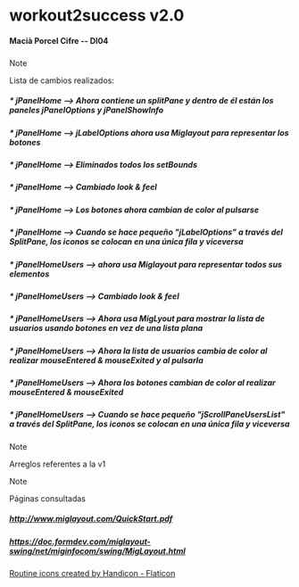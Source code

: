 # workout2success v2.0
#### Macià Porcel Cifre -- DI04
###
> [!NOTE]
> Lista de cambios realizados:
#####  * jPanelHome --> Ahora contiene un splitPane y dentro de él están los paneles jPanelOptions y jPanelShowInfo
#####  * jPanelHome --> jLabelOptions ahora usa Miglayout para representar los botones
#####  * jPanelHome --> Eliminados todos los setBounds
#####  * jPanelHome --> Cambiado look & feel
#####  * jPanelHome --> Los botones ahora cambian de color al pulsarse
#####  * jPanelHome --> Cuando se hace pequeño "jLabelOptions" a través del SplitPane, los iconos se colocan en una única fila y viceversa
#####
#####  * jPanelHomeUsers --> ahora usa Miglayout para representar todos sus elementos
#####  * jPanelHomeUsers --> Cambiado look & feel
#####  * jPanelHomeUsers --> Ahora usa MigLyout para mostrar la lista de usuarios usando botones en vez de una lista plana
#####  * jPanelHomeUsers --> Ahora la lista de usuarios cambia de color al realizar mouseEntered & mouseExited y al pulsarla
#####  * jPanelHomeUsers --> Ahora los botones cambian de color al realizar mouseEntered & mouseExited
#####  * jPanelHomeUsers --> Cuando se hace pequeño "jScrollPaneUsersList" a través del SplitPane, los iconos se colocan en una única fila y viceversa

> [!NOTE]
> Arreglos referentes a la v1

> [!NOTE]
> Páginas consultadas
##### http://www.miglayout.com/QuickStart.pdf
##### https://doc.formdev.com/miglayout-swing/net/miginfocom/swing/MigLayout.html
<a href="https://www.flaticon.com/free-icons/routine" title="routine icons">Routine icons created by Handicon - Flaticon</a>